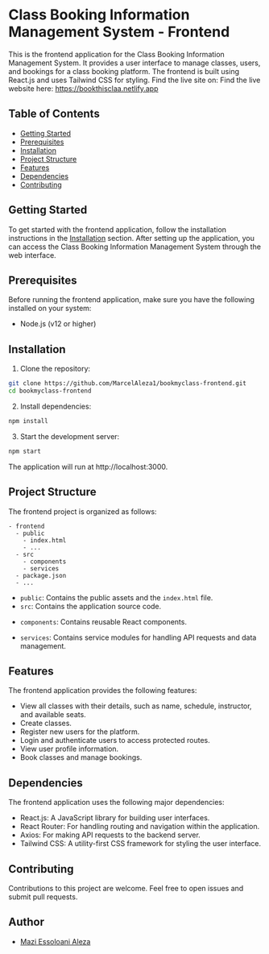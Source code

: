 # Class Booking Information Management System - Frontend

This is the frontend application for the Class Booking Information Management System. It provides a user interface to manage classes, users, and bookings for a class booking platform. The frontend is built using React.js and uses Tailwind CSS for styling.
Find the live site on: Find the live website here: https://bookthisclaa.netlify.app
## Table of Contents

- [Getting Started](#getting-started)
- [Prerequisites](#prerequisites)
- [Installation](#installation)
- [Project Structure](#project-structure)
- [Features](#features)
- [Dependencies](#dependencies)
- [Contributing](#contributing)
<!-- - [License](#license) -->

## Getting Started

To get started with the frontend application, follow the installation instructions in the [Installation](#installation) section. After setting up the application, you can access the Class Booking Information Management System through the web interface.

## Prerequisites

Before running the frontend application, make sure you have the following installed on your system:

- Node.js (v12 or higher)

## Installation

1. Clone the repository:

```bash
git clone https://github.com/MarcelAleza1/bookmyclass-frontend.git
cd bookmyclass-frontend
```

2. Install dependencies:

```bash
npm install
```

3. Start the development server:

```bash
npm start
```

The application will run at http://localhost:3000.

## Project Structure

The frontend project is organized as follows:

```
- frontend
  - public
    - index.html
    - ...
  - src
    - components
    - services
  - package.json
  - ...
```

- `public`: Contains the public assets and the `index.html` file.
- `src`: Contains the application source code.
<!-- - `assets`: Contains images, icons, and other static assets used in the application. -->
- `components`: Contains reusable React components.
<!-- - `pages`: Contains individual pages or screens of the application. -->
- `services`: Contains service modules for handling API requests and data management.

## Features

The frontend application provides the following features:

- View all classes with their details, such as name, schedule, instructor, and available seats.
- Create classes.
- Register new users for the platform.
- Login and authenticate users to access protected routes.
- View user profile information.
- Book classes and manage bookings.
<!-- - Display alerts and notifications for user interactions. -->

## Dependencies

The frontend application uses the following major dependencies:

- React.js: A JavaScript library for building user interfaces.
- React Router: For handling routing and navigation within the application.
- Axios: For making API requests to the backend server.
- Tailwind CSS: A utility-first CSS framework for styling the user interface.

## Contributing

Contributions to this project are welcome. Feel free to open issues and submit pull requests.

<!-- ## License

This project is licensed under the [MIT License](LICENSE). -->

## Author

- [Mazi Essoloani Aleza](https://github.com/MarcelAleza1)